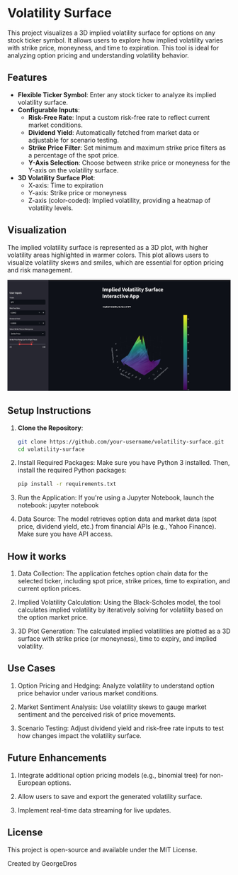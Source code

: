 # Volatility Surface

This project visualizes a 3D implied volatility surface for options on any stock ticker symbol. It allows users to explore how implied volatility varies with strike price, moneyness, and time to expiration. This tool is ideal for analyzing option pricing and understanding volatility behavior.

## Features

- **Flexible Ticker Symbol**: Enter any stock ticker to analyze its implied volatility surface.
- **Configurable Inputs**:
  - **Risk-Free Rate**: Input a custom risk-free rate to reflect current market conditions.
  - **Dividend Yield**: Automatically fetched from market data or adjustable for scenario testing.
  - **Strike Price Filter**: Set minimum and maximum strike price filters as a percentage of the spot price.
  - **Y-Axis Selection**: Choose between strike price or moneyness for the Y-axis on the volatility surface.
- **3D Volatility Surface Plot**:
  - X-axis: Time to expiration
  - Y-axis: Strike price or moneyness
  - Z-axis (color-coded): Implied volatility, providing a heatmap of volatility levels.

## Visualization

The implied volatility surface is represented as a 3D plot, with higher volatility areas highlighted in warmer colors. This plot allows users to visualize volatility skews and smiles, which are essential for option pricing and risk management.

![volatility_surface](screenshots/volatility_surface.jpg "Volatility Surface Example")

## Setup Instructions

1. **Clone the Repository**:
   ```bash
   git clone https://github.com/your-username/volatility-surface.git
   cd volatility-surface

2. Install Required Packages: Make sure you have Python 3 installed. Then, install the required Python packages:
   ```bash
   pip install -r requirements.txt

3. Run the Application: If you're using a Jupyter Notebook, launch the notebook:
   jupyter notebook

4. Data Source: The model retrieves option data and market data (spot price, dividend yield, etc.) from financial APIs (e.g., Yahoo Finance). Make sure you have API    access.

## How it works


1. Data Collection: The application fetches option chain data for the selected ticker, including spot price, strike prices, time to expiration, and current option      prices.

2. Implied Volatility Calculation: Using the Black-Scholes model, the tool calculates implied volatility by iteratively solving for volatility based on the option      market price.

3. 3D Plot Generation: The calculated implied volatilities are plotted as a 3D surface with strike price (or moneyness), time to expiry, and implied volatility.

## Use Cases

 1. Option Pricing and Hedging: Analyze volatility to understand option price behavior under various market conditions.
    
 2. Market Sentiment Analysis: Use volatility skews to gauge market sentiment and the perceived risk of price movements.
    
 3. Scenario Testing: Adjust dividend yield and risk-free rate inputs to test how changes impact the volatility surface.

## Future Enhancements

  1. Integrate additional option pricing models (e.g., binomial tree) for non-European options.
     
  2. Allow users to save and export the generated volatility surface.
     
  3. Implement real-time data streaming for live updates.

## License

  This project is open-source and available under the MIT License.

  Created by GeorgeDros
